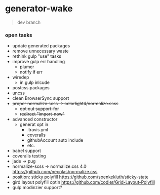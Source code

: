 # generator-wake

> dev branch

### open tasks
- update generated packages
- remove unnecessary waste
- rethink gulp "use" tasks
- improve gulp err handling 
	- plumer
	- notify if err
- wiredep
	- in gulp inlcude
- postcss packages
- uncss
- clean BrowserSync support
- ~~proper normalize.scss -> colorlight4/normalize.scss~~
	- ~~opt out support-for~~
	- ~~redirect "import-now"~~
- advanced constructor
	- generat opt in
		- .travis.yml
		- coveralls
		- githubAccount auto include
		- etc.
- babel support
- coveralls testing
- jade -> pug
- normalize-scss -> normalize.css 4.0 https://github.com/necolas/normalize.css
- position: sticky polyfill https://github.com/soenkekluth/sticky-state
- gird layout polyfill optin https://github.com/codler/Grid-Layout-Polyfill
- gulp modinzier support?
